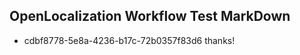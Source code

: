 ## OpenLocalization Workflow Test MarkDown
* cdbf8778-5e8a-4236-b17c-72b0357f83d6 thanks!

<!--HONumber=Jul16_HO2-->


